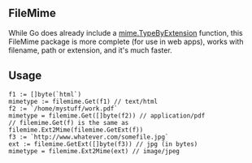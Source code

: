## FileMime

While Go does already include a [mime.TypeByExtension](https://golang.org/pkg/mime/#TypeByExtension) function, this FileMime package is more complete (for use in web apps), works with filename, path or extension, and it's much faster.

## Usage

    f1 := []byte(`html`)
    mimetype := filemime.Get(f1) // text/html
    f2 := `/home/mystuff/work.pdf`
    mimetype = filemime.Get([]byte(f2)) // application/pdf
	// filemime.Get(f) is the same as filemime.Ext2Mime(filemime.GetExt(f))
    f3 := `http://www.whatever.com/somefile.jpg`
	ext := filemime.GetExt([]byte(f3)) // jpg (in bytes)
	mimetype = filemime.Ext2Mime(ext) // image/jpeg
